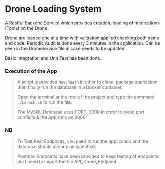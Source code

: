 # Drone Loading System

A Restful Backend Service which provides creation, loading of medications (Tools) on the Drone.

Drone are loaded one at a time with validation applied checking both name and code. Periodic Audit is done 
every 3 minutes in the application. Can be seen in the DroneService file in case needs to be updated.

Basic Integration and Unit Test has been done.

### Execution of the App
>A script is provided `MavenBash` in other to clean, package application then finally run the
database in a Docker container.
> 
> Open the terminal at the root of the project and type the command `./Launch.sh` to run the file.
> 
> The MySQL Database uses PORT: 3300 in order to avoid port conflicts & the App runs on 9000


### NB
> To Test Rest Endpoints, you need to run the application and the database should already be launched.
>
>  Postman Endpoints have been provided to ease testing of endpoints. Just need to import the file API_Drone_Endpoint

